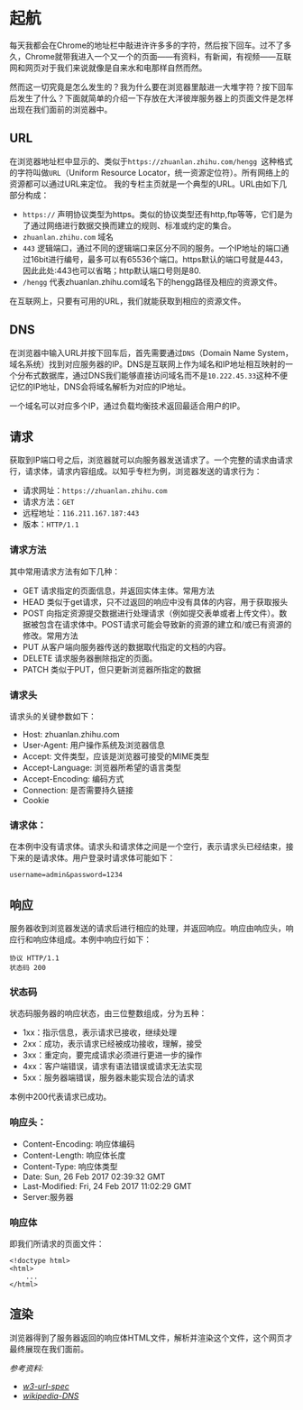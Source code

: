 # 起航


每天我都会在Chrome的地址栏中敲进许许多多的字符，然后按下回车。过不了多久，Chrome就带我进入一个又一个的页面——有资料，有新闻，有视频——互联网和网页对于我们来说就像是自来水和电那样自然而然。

然而这一切究竟是怎么发生的？我为什么要在浏览器里敲进一大堆字符？按下回车后发生了什么？下面就简单的介绍一下存放在大洋彼岸服务器上的页面文件是怎样出现在我们面前的浏览器中。

## URL

在浏览器地址栏中显示的、类似于`https://zhuanlan.zhihu.com/hengg `这种格式的字符叫做`URL`（Uniform Resource Locator，统一资源定位符）。所有网络上的资源都可以通过URL来定位。
我的专栏主页就是一个典型的URL。URL由如下几部分构成：
- `https://` 声明协议类型为https。类似的协议类型还有http,ftp等等，它们是为了通过网络进行数据交换而建立的规则、标准或约定的集合。
- `zhuanlan.zhihu.com` 域名
- `443` 逻辑端口，通过不同的逻辑端口来区分不同的服务。一个IP地址的端口通过16bit进行编号，最多可以有65536个端口。https默认的端口号就是443，因此此处:443也可以省略；http默认端口号则是80.
- `/hengg` 代表zhuanlan.zhihu.com域名下的hengg路径及相应的资源文件。

在互联网上，只要有可用的URL，我们就能获取到相应的资源文件。

## DNS
在浏览器中输入URL并按下回车后，首先需要通过`DNS`（Domain Name System，域名系统）找到对应服务器的IP。DNS是互联网上作为域名和IP地址相互映射的一个分布式数据库，通过DNS我们能够直接访问域名而不是`10.222.45.33`这种不便记忆的IP地址，DNS会将域名解析为对应的IP地址。

一个域名可以对应多个IP，通过负载均衡技术返回最适合用户的IP。

## 请求
获取到IP端口号之后，浏览器就可以向服务器发送请求了。一个完整的请求由请求行，请求体，请求内容组成。以知乎专栏为例，浏览器发送的请求行为：
- 请求网址：`https://zhuanlan.zhihu.com`
- 请求方法：`GET`
- 远程地址：`116.211.167.187:443`
- 版本：`HTTP/1.1`
### 请求方法
其中常用请求方法有如下几种：
- GET 请求指定的页面信息，并返回实体主体。常用方法
- HEAD 类似于get请求，只不过返回的响应中没有具体的内容，用于获取报头
- POST 向指定资源提交数据进行处理请求（例如提交表单或者上传文件）。数据被包含在请求体中。POST请求可能会导致新的资源的建立和/或已有资源的修改。常用方法
- PUT 从客户端向服务器传送的数据取代指定的文档的内容。
- DELETE 请求服务器删除指定的页面。
- PATCH 类似于PUT，但只更新浏览器所指定的数据
### 请求头
请求头的关键参数如下：

- Host: zhuanlan.zhihu.com
- User-Agent: 用户操作系统及浏览器信息
- Accept: 文件类型，应该是浏览器可接受的MIME类型
- Accept-Language: 浏览器所希望的语言类型 
- Accept-Encoding: 编码方式
- Connection: 是否需要持久链接
- Cookie

### 请求体：

在本例中没有请求体。请求头和请求体之间是一个空行，表示请求头已经结束，接下来的是请求体。用户登录时请求体可能如下：
```
username=admin&password=1234
```

## 响应
服务器收到浏览器发送的请求后进行相应的处理，并返回响应。响应由响应头，响应行和响应体组成。本例中响应行如下：
```
协议 HTTP/1.1
状态码 200
```
### 状态码
状态码服务器的响应状态，由三位整数组成，分为五种：
- 1xx：指示信息，表示请求已接收，继续处理
- 2xx：成功，表示请求已经被成功接收，理解，接受
- 3xx：重定向，要完成请求必须进行更进一步的操作
- 4xx：客户端错误，请求有语法错误或请求无法实现
- 5xx：服务器端错误，服务器未能实现合法的请求

本例中200代表请求已成功。
### 响应头：
- Content-Encoding: 响应体编码
- Content-Length: 响应体长度
- Content-Type: 响应体类型
- Date: Sun, 26 Feb 2017 02:39:32 GMT
- Last-Modified: Fri, 24 Feb 2017 11:02:29 GMT
- Server:服务器

### 响应体
即我们所请求的页面文件：
```
<!doctype html>
<html> 
    ...
</html>
```
## 渲染
浏览器得到了服务器返回的响应体HTML文件，解析并渲染这个文件，这个网页才最终展现在我们面前。

*参考资料:*
- *[w3-url-spec](https://www.w3.org/Addressing/URL/url-spec.txt)*
- *[wikipedia-DNS](https://zh.wikipedia.org/wiki/%E5%9F%9F%E5%90%8D%E7%B3%BB%E7%BB%9F)*